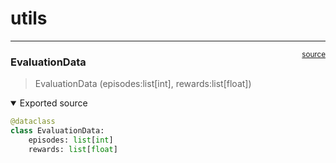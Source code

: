 # utils


<!-- WARNING: THIS FILE WAS AUTOGENERATED! DO NOT EDIT! -->

------------------------------------------------------------------------

<a
href="https://github.com/techofer/02360018_final_project/blob/main/electricity_market/utils.py#L13"
target="_blank" style="float:right; font-size:smaller">source</a>

### EvaluationData

>  EvaluationData (episodes:list[int], rewards:list[float])

<details open class="code-fold">
<summary>Exported source</summary>

``` python
@dataclass
class EvaluationData:
    episodes: list[int]
    rewards: list[float]
```

</details>
